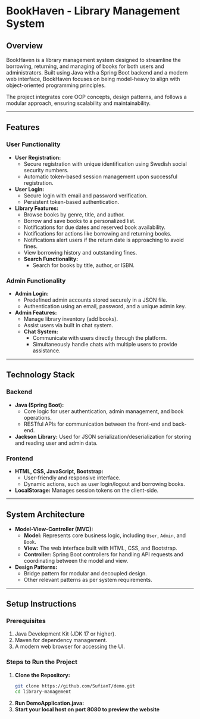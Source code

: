 # **BookHaven - Library Management System**

## **Overview**
BookHaven is a library management system designed to streamline the borrowing, returning, and managing of books for both users and administrators. Built using Java with a Spring Boot backend and a modern web interface, BookHaven focuses on being model-heavy to align with object-oriented programming principles.

The project integrates core OOP concepts, design patterns, and follows a modular approach, ensuring scalability and maintainability.

---

## **Features**

### **User Functionality**
- **User Registration:**
  - Secure registration with unique identification using Swedish social security numbers.
  - Automatic token-based session management upon successful registration.
- **User Login:**
  - Secure login with email and password verification.
  - Persistent token-based authentication.
- **Library Features:**
  - Browse books by genre, title, and author.
  - Borrow and save books to a personalized list.
  - Notifications for due dates and reserved book availability.
  - Notifications for actions like borrowing and returning books.
  - Notifications alert users if the return date is approaching to avoid fines.
  - View borrowing history and outstanding fines.
  - **Search Functionality:**
    - Search for books by title, author, or ISBN.

### **Admin Functionality**
- **Admin Login:**
  - Predefined admin accounts stored securely in a JSON file.
  - Authentication using an email, password, and a unique admin key.
- **Admin Features:**
  - Manage library inventory (add books).
  - Assist users via built in chat system.
  - **Chat System:**
    - Communicate with users directly through the platform.
    - Simultaneously handle chats with multiple users to provide assistance.

---

## **Technology Stack**

### **Backend**
- **Java (Spring Boot):**
  - Core logic for user authentication, admin management, and book operations.
  - RESTful APIs for communication between the front-end and back-end.
- **Jackson Library:** Used for JSON serialization/deserialization for storing and reading user and admin data.

### **Frontend**
- **HTML, CSS, JavaScript, Bootstrap:**
  - User-friendly and responsive interface.
  - Dynamic actions, such as user login/logout and borrowing books.
- **LocalStorage:** Manages session tokens on the client-side.

---

## **System Architecture**

- **Model-View-Controller (MVC):**
  - **Model:** Represents core business logic, including `User`, `Admin`, and `Book`.
  - **View:** The web interface built with HTML, CSS, and Bootstrap.
  - **Controller:** Spring Boot controllers for handling API requests and coordinating between the model and view.
- **Design Patterns:**
  - Bridge pattern for modular and decoupled design.
  - Other relevant patterns as per system requirements.

---

## **Setup Instructions**

### **Prerequisites**
1. Java Development Kit (JDK 17 or higher).
2. Maven for dependency management.
3. A modern web browser for accessing the UI.

### **Steps to Run the Project**
1. **Clone the Repository:**
   ```bash
   git clone https://github.com/SufianT/demo.git
   cd library-management
2. **Run DemoApplication.java:**
3. **Start your local host on port 8080 to preview the website**
